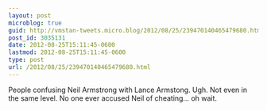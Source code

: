 ```yaml
---
layout: post
microblog: true
guid: http://vmstan-tweets.micro.blog/2012/08/25/239470140465479680.html
post_id: 3035131
date: 2012-08-25T15:11:45-0600
lastmod: 2012-08-25T15:11:45-0600
type: post
url: /2012/08/25/239470140465479680.html
---
```

People confusing Neil Armstrong with Lance Armstong. Ugh. Not even in the same level. No one ever accused Neil of cheating… oh wait.
